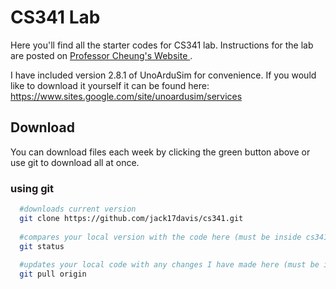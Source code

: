 # CS341 Lab
Here you'll find all the starter codes for CS341 lab. Instructions for the lab are posted on <a href="https://www.cs.umb.edu/~cheungr/cs341/"> Professor Cheung's Website </a>. 

I have included version 2.8.1 of UnoArduSim for convenience. If you would like to download it yourself it can be found here: https://www.sites.google.com/site/unoardusim/services

## Download
You can download files each week by clicking the green button above or use git to download all at once.

### using git
```bash
  #downloads current version
  git clone https://github.com/jack17davis/cs341.git 
  
  #compares your local version with the code here (must be inside cs341 directory)
  git status
  
  #updates your local code with any changes I have made here (must be inside cs341 directory)
  git pull origin
```
